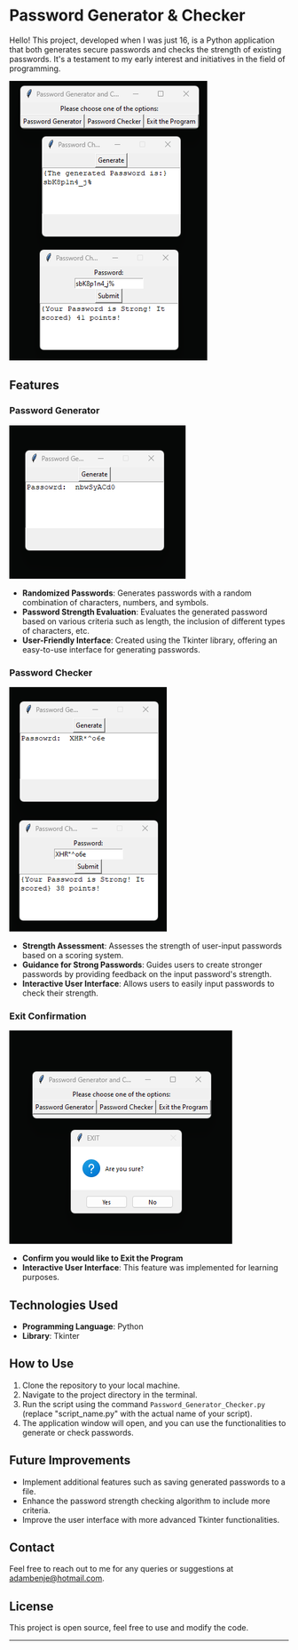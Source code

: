 # Password Generator & Checker

Hello! This project, developed when I was just 16, is a Python application that both generates secure passwords and checks the strength of existing passwords. It's a testament to my early interest and initiatives in the field of programming.

![Project Screenshot](https://raw.githubusercontent.com/AdBnj/PasswordGen/AdBnj-img/PasswordGen/Screenshot%202023-09-10%20113705.png)  

## Features

### Password Generator
![Password Generator](https://raw.githubusercontent.com/AdBnj/PasswordGen/AdBnj-img/PasswordGen/PasswordGen2.png)
- **Randomized Passwords**: Generates passwords with a random combination of characters, numbers, and symbols.
- **Password Strength Evaluation**: Evaluates the generated password based on various criteria such as length, the inclusion of different types of characters, etc.
- **User-Friendly Interface**: Created using the Tkinter library, offering an easy-to-use interface for generating passwords.

### Password Checker
![Password Checker](https://raw.githubusercontent.com/AdBnj/PasswordGen/AdBnj-img/PasswordGen/GenChk.png)
- **Strength Assessment**: Assesses the strength of user-input passwords based on a scoring system.
- **Guidance for Strong Passwords**: Guides users to create stronger passwords by providing feedback on the input password's strength.
- **Interactive User Interface**: Allows users to easily input passwords to check their strength.

### Exit Confirmation
![Exit Confirmation](https://raw.githubusercontent.com/AdBnj/PasswordGen/AdBnj-img/PasswordGen/EXIT.png)
- **Confirm you would like to Exit the Program**
- **Interactive User Interface**: This feature was implemented for learning purposes.

## Technologies Used
- **Programming Language**: Python
- **Library**: Tkinter

## How to Use
1. Clone the repository to your local machine.
2. Navigate to the project directory in the terminal.
3. Run the script using the command `Password_Generator_Checker.py` (replace "script_name.py" with the actual name of your script).
4. The application window will open, and you can use the functionalities to generate or check passwords.

## Future Improvements
- Implement additional features such as saving generated passwords to a file.
- Enhance the password strength checking algorithm to include more criteria.
- Improve the user interface with more advanced Tkinter functionalities.

## Contact
Feel free to reach out to me for any queries or suggestions at [adambenje@hotmail.com](mailto:adambenje@hotmail.com).

## License
This project is open source, feel free to use and modify the code.

---
